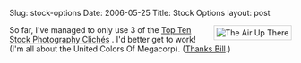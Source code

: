 Slug: stock-options
Date: 2006-05-25
Title: Stock Options
layout: post

<img alt="The Air Up There" class="at-xid-6a010534988cd3970b0120a5b366cf970c" id="image2330" src="http://steveivy.typepad.com/.a/6a010534988cd3970b0120a5b366cf970c-pi" style="float:right; margin:0 0 4px 8px; padding: 4px; border: 1px solid #ccc;" />

So far, I&#39;ve managed to only use 3 of the [Top Ten Stock Photography Clich&eacute;s](http://www.fortymedia.com/blog/resources/20/top-ten-stock-photography-cliches) . I&#39;d better get to work! (I&#39;m all about the United Colors Of Megacorp). ([Thanks Bill](http://www.foundontheweb.org/archives/2006/05/taking-stock).)
